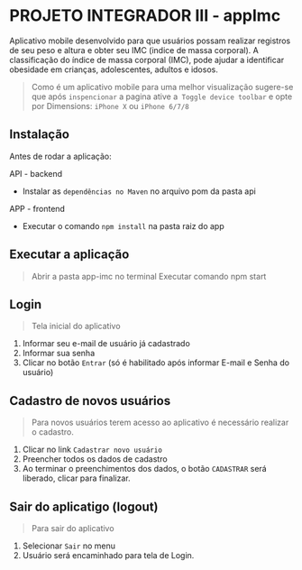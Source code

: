 # PROJETO INTEGRADOR III - appImc

Aplicativo mobile desenvolvido para que usuários possam realizar registros de seu peso e altura e obter seu IMC (indice de massa corporal). A classificação do índice de massa corporal (IMC), pode ajudar a identificar obesidade em crianças, adolescentes, adultos e idosos.

> Como é um aplicativo mobile para uma melhor visualização sugere-se que após `inspencionar` a pagina ative a` Toggle device toolbar` e opte por Dimensions: `iPhone X` ou `iPhone 6/7/8`

## Instalação

Antes de rodar a aplicação:

API - backend

- Instalar as `dependências no Maven` no arquivo pom da pasta api

APP - frontend

- Executar o comando `npm install` na pasta raiz do app

## Executar a aplicação

> Abrir a pasta app-imc no terminal
> Executar comando npm start

## Login

> Tela inicial do aplicativo

1. Informar seu e-mail de usuário já cadastrado
2. Informar sua senha
3. Clicar no botão `Entrar` (só é habilitado após informar E-mail e Senha do usuário)

## Cadastro de novos usuários

> Para novos usuários terem acesso ao aplicativo é necessário realizar o cadastro.

1. Clicar no link `Cadastrar novo usuário`
2. Preencher todos os dados de cadastro
3. Ao terminar o preenchimentos dos dados, o botão `CADASTRAR` será liberado, clicar para finalizar.

## Sair do aplicatigo (logout)

> Para sair do aplicativo

1. Selecionar `Sair` no menu
2. Usuário será encaminhado para tela de Login.
